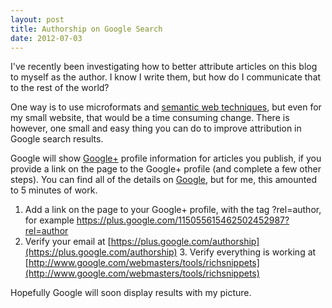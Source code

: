 ```yaml
---
layout: post
title: Authorship on Google Search
date: 2012-07-03
---
```


I've recently been investigating how to better attribute articles on this blog to myself as the author. I know I write them, but how do I communicate that to the rest of the world?

One way is to use microformats and [semantic web techniques](http://en.wikipedia.org/wiki/Semantic_Web), but even for my small website, that would be a time consuming change. There is however, one small and easy thing you can do to improve attribution in Google search results.

Google will show [Google+](https://plus.google.com/) profile information for articles you publish, if you provide a link on the page to the Google+ profile (and complete a few other steps). You can find all of the details on [Google](http://support.google.com/webmasters/bin/answer.py?hl=en&amp;amp;answer=1408986), but for me, this amounted to 5 minutes of work.

1. Add a link on the page to your Google+ profile, with the tag ?rel=author, for example https://plus.google.com/115055615462502452987?rel=author
2. Verify your email at [https://plus.google.com/authorship](https://plus.google.com/authorship) 3. Verify everything is working at [http://www.google.com/webmasters/tools/richsnippets](http://www.google.com/webmasters/tools/richsnippets)

Hopefully Google will soon display results with my picture.